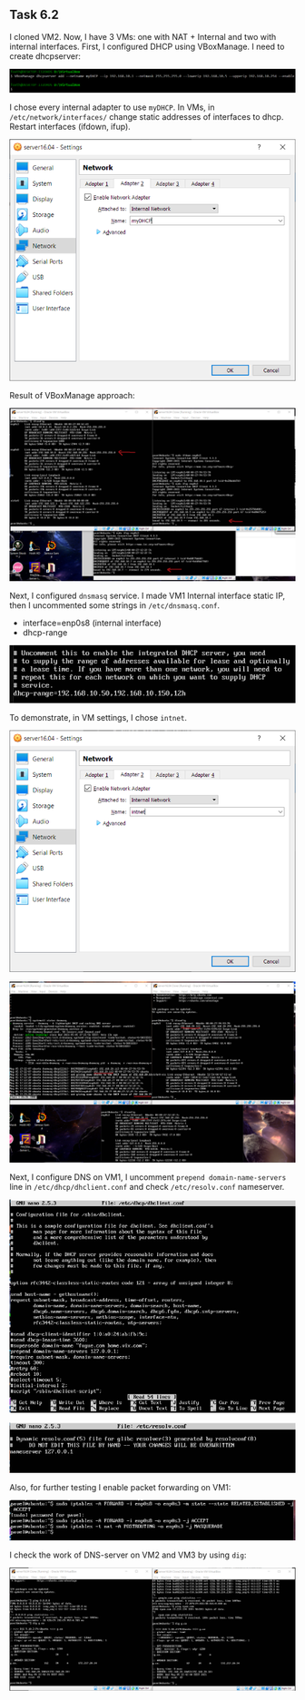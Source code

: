 ## Task 6.2

I cloned VM2. Now, I have 3 VMs: one with NAT + Internal and two with internal interfaces.
First, I configured DHCP using VBoxManage. I need to create dhcpserver:

<p><img src="./screenshots/vboxmanageDHCP.png"></p>

I chose every internal adapter to use `myDHCP`. In VMs, in `/etc/network/interfaces/` change static addresses of interfaces to dhcp.
Restart interfaces (ifdown, ifup).

<p><img src="./screenshots/internalDHCP.png"></p>

Result of VBoxManage approach:

<p><img src="./screenshots/vboxmanageSHOW.png"></p>

Next, I configured `dnsmasq` service. I made VM1 Internal interface static IP, then I uncommented some strings in `/etc/dnsmasq.conf`. 

* interface=enp0s8 (internal interface)
* dhcp-range

<p><img src="./screenshots/dhcpmasq1.png"></p>

To demonstrate, in VM settings, I chose `intnet`.

<p><img src="./screenshots/internalINTNET.png"></p>

<p><img src="./screenshots/dhcpmasq2.png"></p>

Next, I configure DNS on VM1, I uncomment `prepend domain-name-servers` line in `/etc/dhcp/dhclient.conf` and check `/etc/resolv.conf` nameserver.

<p><img src="./screenshots/dns2.png"></p>

<p><img src="./screenshots/dns3.png"></p>

Also, for further testing I enable packet forwarding on VM1:

<p><img src="./screenshots/dns1.png"></p>

I check the work of DNS-server on VM2 and VM3 by using `dig`:

<p><img src="./screenshots/dnstest.png"></p>
